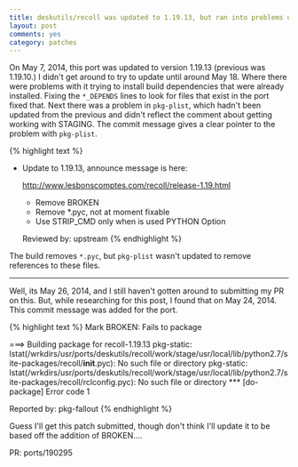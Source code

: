 ```yaml
---
title: deskutils/recoll was updated to 1.19.13, but ran into problems updating
layout: post
comments: yes
category: patches
---
```


On May 7, 2014, this port was updated to version 1.19.13 (previous was 1.19.10.)  I didn't get around to try to update
until around May 18.  Where there were problems with it trying to install build dependencies that were already installed.
Fixing the `*_DEPENDS` lines to look for files that exist in the port fixed that.  Next there was a problem in `pkg-plist`,
which hadn't been updated from the previous and didn't reflect the comment about getting working with STAGING.  The commit
message gives a clear pointer to the problem with `pkg-plist`.

{% highlight text %}
 - Update to 1.19.13, announce message is here:

     http://www.lesbonscomptes.com/recoll/release-1.19.html

     - Remove BROKEN
     - Remove *.pyc, not at moment fixable
     - Use STRIP_CMD only when is used PYTHON Option

     Reviewed by:        upstream
{% endhighlight %}

The build removes `*.pyc`, but `pkg-plist` wasn't updated to remove references to these files.

-----

Well, its May 26, 2014, and I still haven't gotten around to submitting my PR on this.  But, while researching for this
post, I found that on May 24, 2014.  This commit message was added for the port.


{% highlight text %}
Mark BROKEN: Fails to package

===>  Building package for recoll-1.19.13
pkg-static:
lstat(/wrkdirs/usr/ports/deskutils/recoll/work/stage/usr/local/lib/python2.7/site-packages/recoll/__init__.pyc):
No such file or directory
pkg-static:
lstat(/wrkdirs/usr/ports/deskutils/recoll/work/stage/usr/local/lib/python2.7/site-packages/recoll/rclconfig.pyc):
No such file or directory
*** [do-package] Error code 1

Reported by:    pkg-fallout
{% endhighlight %}

Guess I'll get this patch submitted, though don't think I'll update it to be based off the addition of BROKEN....

PR: ports/190295
